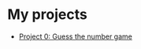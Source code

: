 # My projects

* [Project 0: Guess the number game](https://github.com/VladislavShumskiy/Course/tree/main/project_0)